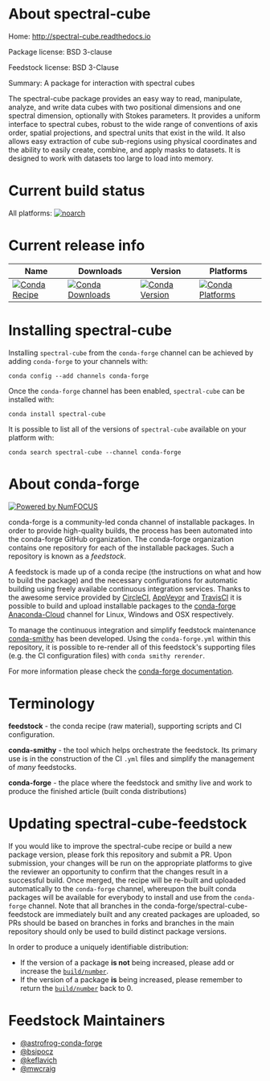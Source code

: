 <!--
# -*- mode: jinja -*-
-->

About spectral-cube
===================

Home: http://spectral-cube.readthedocs.io

Package license: BSD 3-clause

Feedstock license: BSD 3-Clause

Summary: A package for interaction with spectral cubes

The spectral-cube package provides an easy way to read, manipulate,
analyze, and write data cubes with two positional dimensions and one
spectral dimension, optionally with Stokes parameters. It provides  a
uniform interface to spectral cubes, robust to the wide range of
conventions of axis order, spatial projections, and spectral units that
exist in the wild. It also allows easy extraction of cube sub-regions
using physical coordinates and the ability to easily create, combine, and
apply masks to datasets. It is designed to work with datasets too large to
load into memory.


Current build status
====================

All platforms:
[![noarch](https://img.shields.io/circleci/project/github/conda-forge/spectral-cube-feedstock/master.svg?label=noarch)](https://circleci.com/gh/conda-forge/spectral-cube-feedstock)

Current release info
====================

| Name | Downloads | Version | Platforms |
| --- | --- | --- | --- |
| [![Conda Recipe](https://img.shields.io/badge/recipe-spectral--cube-green.svg)](https://anaconda.org/conda-forge/spectral-cube) | [![Conda Downloads](https://img.shields.io/conda/dn/conda-forge/spectral-cube.svg)](https://anaconda.org/conda-forge/spectral-cube) | [![Conda Version](https://img.shields.io/conda/vn/conda-forge/spectral-cube.svg)](https://anaconda.org/conda-forge/spectral-cube) | [![Conda Platforms](https://img.shields.io/conda/pn/conda-forge/spectral-cube.svg)](https://anaconda.org/conda-forge/spectral-cube) |

Installing spectral-cube
========================

Installing `spectral-cube` from the `conda-forge` channel can be achieved by adding `conda-forge` to your channels with:

```
conda config --add channels conda-forge
```

Once the `conda-forge` channel has been enabled, `spectral-cube` can be installed with:

```
conda install spectral-cube
```

It is possible to list all of the versions of `spectral-cube` available on your platform with:

```
conda search spectral-cube --channel conda-forge
```


About conda-forge
=================

[![Powered by NumFOCUS](https://img.shields.io/badge/powered%20by-NumFOCUS-orange.svg?style=flat&colorA=E1523D&colorB=007D8A)](http://numfocus.org)

conda-forge is a community-led conda channel of installable packages.
In order to provide high-quality builds, the process has been automated into the
conda-forge GitHub organization. The conda-forge organization contains one repository
for each of the installable packages. Such a repository is known as a *feedstock*.

A feedstock is made up of a conda recipe (the instructions on what and how to build
the package) and the necessary configurations for automatic building using freely
available continuous integration services. Thanks to the awesome service provided by
[CircleCI](https://circleci.com/), [AppVeyor](https://www.appveyor.com/)
and [TravisCI](https://travis-ci.org/) it is possible to build and upload installable
packages to the [conda-forge](https://anaconda.org/conda-forge)
[Anaconda-Cloud](https://anaconda.org/) channel for Linux, Windows and OSX respectively.

To manage the continuous integration and simplify feedstock maintenance
[conda-smithy](https://github.com/conda-forge/conda-smithy) has been developed.
Using the ``conda-forge.yml`` within this repository, it is possible to re-render all of
this feedstock's supporting files (e.g. the CI configuration files) with ``conda smithy rerender``.

For more information please check the [conda-forge documentation](https://conda-forge.org/docs/).

Terminology
===========

**feedstock** - the conda recipe (raw material), supporting scripts and CI configuration.

**conda-smithy** - the tool which helps orchestrate the feedstock.
                   Its primary use is in the construction of the CI ``.yml`` files
                   and simplify the management of *many* feedstocks.

**conda-forge** - the place where the feedstock and smithy live and work to
                  produce the finished article (built conda distributions)


Updating spectral-cube-feedstock
================================

If you would like to improve the spectral-cube recipe or build a new
package version, please fork this repository and submit a PR. Upon submission,
your changes will be run on the appropriate platforms to give the reviewer an
opportunity to confirm that the changes result in a successful build. Once
merged, the recipe will be re-built and uploaded automatically to the
`conda-forge` channel, whereupon the built conda packages will be available for
everybody to install and use from the `conda-forge` channel.
Note that all branches in the conda-forge/spectral-cube-feedstock are
immediately built and any created packages are uploaded, so PRs should be based
on branches in forks and branches in the main repository should only be used to
build distinct package versions.

In order to produce a uniquely identifiable distribution:
 * If the version of a package **is not** being increased, please add or increase
   the [``build/number``](https://conda.io/docs/user-guide/tasks/build-packages/define-metadata.html#build-number-and-string).
 * If the version of a package **is** being increased, please remember to return
   the [``build/number``](https://conda.io/docs/user-guide/tasks/build-packages/define-metadata.html#build-number-and-string)
   back to 0.

Feedstock Maintainers
=====================

* [@astrofrog-conda-forge](https://github.com/astrofrog-conda-forge/)
* [@bsipocz](https://github.com/bsipocz/)
* [@keflavich](https://github.com/keflavich/)
* [@mwcraig](https://github.com/mwcraig/)

